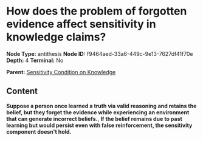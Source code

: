 # How does the problem of forgotten evidence affect sensitivity in knowledge claims?

**Node Type:** antithesis
**Node ID:** f9464aed-33a6-449c-9e13-7627df41f70e
**Depth:** 4
**Terminal:** No

**Parent:** [Sensitivity Condition on Knowledge](sensitivity-condition-on-knowledge-synthesis-bfa2da3c-dc32-483c-bef7-ea8100b18339.md)

## Content

**Suppose a person once learned a truth via valid reasoning and retains the belief, but they forget the evidence while experiencing an environment that can generate incorrect beliefs.**, **If the belief remains due to past learning but would persist even with false reinforcement, the sensitivity component doesn't hold.**
